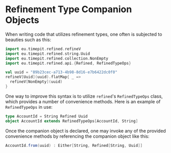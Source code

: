# Refinement Type Companion Objects

When writing code that utilizes refinement types, one often is subjected to beauties such as this:
```scala mdoc
import eu.timepit.refined.refineV
import eu.timepit.refined.string.Uuid
import eu.timepit.refined.collection.NonEmpty
import eu.timepit.refined.api.{Refined, RefinedTypeOps}

val uuid = "89b23cec-a713-4b98-8d16-e7b6422dc0f0"
refineV[Uuid](uuid).flatMap{ _ =>
  refineV[NonEmpty](uuid)
}
```

One way to improve this syntax is to utilize `refined`'s `RefinedTypeOps` class, which provides a number of convenience methods. Here is an example of `RefinedTypeOps` in use:

```scala mdoc
type AccountId = String Refined Uuid
object AccountId extends RefinedTypeOps[AccountId, String]
```

Once the companion object is declared, one may invoke any of the provided convenience methods by referencing the companion object like this:

```scala mdoc
AccountId.from(uuid) : Either[String, Refined[String, Uuid]]
```
